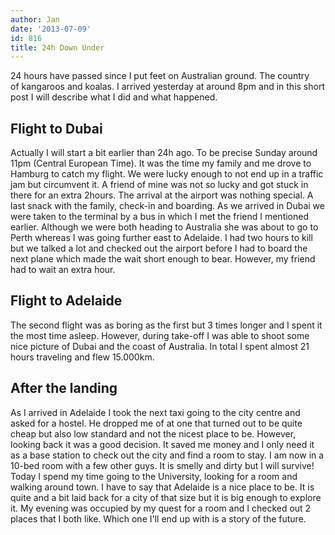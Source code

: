 ```yaml
---
author: Jan
date: '2013-07-09'
id: 816
title: 24h Down Under
---
```


24 hours have passed since I put feet on Australian ground. The country of kangaroos and koalas. I arrived yesterday at around 8pm and in this short post I will describe what I did and what happened.

## Flight to Dubai
Actually I will start a bit earlier than 24h ago. To be precise Sunday around 11pm (Central European Time). It was the time my family and me drove to Hamburg to catch my flight. We were lucky enough to not end up in a traffic jam but circumvent it. A friend of mine was not so lucky and got stuck in there for an extra 2hours. The arrival at the airport was nothing special. A last snack with the family, check-in and boarding. As we arrived in Dubai we were taken to the terminal by a bus in which I met the friend I mentioned earlier. Although we were both heading to Australia she was about to go to Perth whereas I was going further east to Adelaide. I had two hours to kill but we talked a lot and checked out the airport before I had to board the next plane which made the wait short enough to bear. However, my friend had to wait an extra hour.

## Flight to Adelaide
The second flight was as boring as the first but 3 times longer and I spent it the most time asleep. However, during take-off I was able to shoot some nice picture of Dubai and the coast of Australia. In total I spent almost 21 hours traveling and flew 15.000km.

## After the landing
As I arrived in Adelaide I took the next taxi going to the city centre and asked for a hostel. He dropped me of at one that turned out to be quite cheap but also low standard and not the nicest place to be. However, looking back it was a good decision. It saved me money and I only need it as a base station to check out the city and find a room to stay. I am now in a 10-bed room with a few other guys. It is smelly and dirty but I will survive! Today I spend my time going to the University, looking for a room and walking around town. I have to say that Adelaide is a nice place to be. It is quite and a bit laid back for a city of that size but it is big enough to explore it. My evening was occupied by my quest for a room and I checked out 2 places that I both like. Which one I'll end up with is a story of the future.
